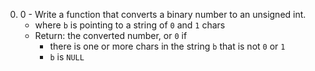 0. 0 - Write a function that converts a binary number to an unsigned int.
	* where `b` is pointing to a string of `0` and `1` chars
	* Return: the converted number, or `0` if
		* there is one or more chars in the string `b` that is not `0` or `1`
		* `b` is `NULL`
